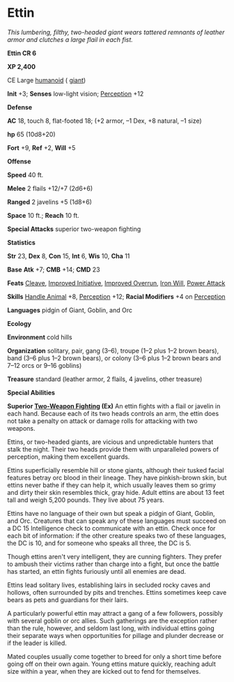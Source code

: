 # Ettin

_This lumbering, filthy, two-headed giant wears tattered remnants of leather armor and clutches a large flail in each fist._

**Ettin CR 6**

**XP 2,400**

CE Large [humanoid](creatureTypes.md#_humanoid) ( [giant](creatureTypes.md#_giant-type))

**Init** +3; **Senses** low-light vision; [Perception](../skills/perception.md#_perception) +12

**Defense**

**AC** 18, touch 8, flat-footed 18; (+2 armor, –1 Dex, +8 natural, –1 size)

**hp** 65 (10d8+20)

**Fort** +9, **Ref** +2, **Will** +5

**Offense**

**Speed** 40 ft.

**Melee** 2 flails +12/+7 (2d6+6)

**Ranged** 2 javelins +5 (1d8+6)

**Space** 10 ft.; **Reach** 10 ft.

**Special Attacks** superior two-weapon fighting

**Statistics**

**Str** 23, **Dex** 8, **Con** 15, **Int** 6, **Wis** 10, **Cha** 11

**Base**  **Atk** +7; **CMB** +14; **CMD** 23

**Feats** [Cleave](../feats.md#_cleave), [Improved Initiative](../feats.md#_improved-initiative), [Improved Overrun](../feats.md#_improved-overrun), [Iron Will](../feats.md#_iron-will), [Power Attack](../feats.md#_power-attack)

**Skills** [Handle Animal](../skills/handleAnimal.md#_handle-animal) +8, [Perception](../skills/perception.md#_perception) +12; **Racial Modifiers** +4 on [Perception](../skills/perception.md#_perception)

**Languages** pidgin of Giant, Goblin, and Orc

**Ecology**

**Environment** cold hills

**Organization** solitary, pair, gang (3–6), troupe (1–2 plus 1–2 brown bears), band (3–6 plus 1–2 brown bears), or colony (3–6 plus 1–2 brown bears and 7–12 orcs or 9–16 goblins)

**Treasure** standard (leather armor, 2 flails, 4 javelins, other treasure)

**Special Abilities**

**Superior [Two-Weapon Fighting](../feats.md#_two-weapon-fighting) (Ex)** An ettin fights with a flail or javelin in each hand. Because each of its two heads controls an arm, the ettin does not take a penalty on attack or damage rolls for attacking with two weapons.

Ettins, or two-headed giants, are vicious and unpredictable hunters that stalk the night. Their two heads provide them with unparalleled powers of perception, making them excellent guards.

Ettins superficially resemble hill or stone giants, although their tusked facial features betray orc blood in their lineage. They have pinkish-brown skin, but ettins never bathe if they can help it, which usually leaves them so grimy and dirty their skin resembles thick, gray hide. Adult ettins are about 13 feet tall and weigh 5,200 pounds. They live about 75 years.

Ettins have no language of their own but speak a pidgin of Giant, Goblin, and Orc. Creatures that can speak any of these languages must succeed on a DC 15 Intelligence check to communicate with an ettin. Check once for each bit of information: if the other creature speaks two of these languages, the DC is 10, and for someone who speaks all three, the DC is 5.

Though ettins aren't very intelligent, they are cunning fighters. They prefer to ambush their victims rather than charge into a fight, but once the battle has started, an ettin fights furiously until all enemies are dead.

Ettins lead solitary lives, establishing lairs in secluded rocky caves and hollows, often surrounded by pits and trenches. Ettins sometimes keep cave bears as pets and guardians for their lairs.

A particularly powerful ettin may attract a gang of a few followers, possibly with several goblin or orc allies. Such gatherings are the exception rather than the rule, however, and seldom last long, with individual ettins going their separate ways when opportunities for pillage and plunder decrease or if the leader is killed.

Mated couples usually come together to breed for only a short time before going off on their own again. Young ettins mature quickly, reaching adult size within a year, when they are kicked out to fend for themselves.

